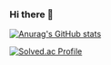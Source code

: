 ### Hi there 👋

<!--
**olsy1128/olsy1128** is a ✨ _special_ ✨ repository because its `README.md` (this file) appears on your GitHub profile.

Here are some ideas to get you started:

- 🔭 I’m currently working on ...
- 🌱 I’m currently learning ...
- 👯 I’m looking to collaborate on ...
- 🤔 I’m looking for help with ...
- 💬 Ask me about ...
- 📫 How to reach me: ...
- 😄 Pronouns: ...
- ⚡ Fun fact: ...
-->

[![Anurag's GitHub stats](https://github-readme-stats.vercel.app/api?username=olsy1128)](https://github.com/olsy1128/github-readme-stats)

[![Solved.ac Profile](http://mazassumnida.wtf/api/v2/generate_badge?boj=syeoni1128)](https://solved.ac/syeoni1128/)
